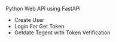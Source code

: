 Python Web API using FastAPi 

- Create User
- Login For Get Token
- Getdate Tegent with Token Vefification
